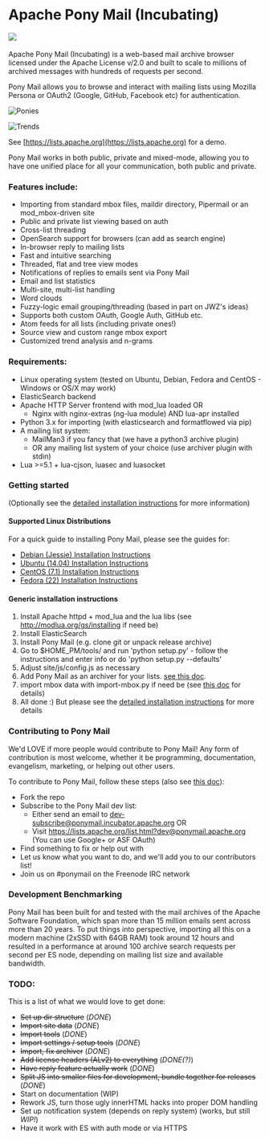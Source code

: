 # Apache Pony Mail (Incubating)
<img src="https://github.com/apache/incubator-ponymail/blob/master/site/images/logo_large.png" align="left"/><br/><br/>
Apache Pony Mail (Incubating) is a web-based mail archive browser
licensed under the Apache License v/2.0 and built to scale 
to millions of archived messages with hundreds of requests 
per second.

Pony Mail allows you to browse and interact with mailing lists 
using Mozilla Persona or OAuth2 (Google, GitHub, Facebook etc) for authentication.

![Ponies](https://github.com/apache/incubator-ponymail/blob/master/site/images/demo.png)

![Trends](https://github.com/apache/incubator-ponymail/blob/master/site/images/demo_trends.png)

See [https://lists.apache.org](https://lists.apache.org) for a demo.

Pony Mail works in both public, private and mixed-mode, allowing you 
to have one unified place for all your communication, both public and 
private.


### Features include: ###
* Importing from standard mbox files, maildir directory, Pipermail or an mod_mbox-driven site
* Public and private list viewing based on auth
* Cross-list threading
* OpenSearch support for browsers (can add as search engine)
* In-browser reply to mailing lists
* Fast and intuitive searching
* Threaded, flat and tree view modes
* Notifications of replies to emails sent via Pony Mail
* Email and list statistics
* Multi-site, multi-list handling
* Word clouds
* Fuzzy-logic email grouping/threading (based in part on JWZ's ideas)
* Supports both custom OAuth, Google Auth, GitHub etc.
* Atom feeds for all lists (including private ones!)
* Source view and custom range mbox export
* Customized trend analysis and n-grams


### Requirements: ###

* Linux operating system (tested on Ubuntu, Debian, Fedora and CentOS - Windows or OS/X may work)
* ElasticSearch backend
* Apache HTTP Server frontend with mod_lua loaded OR
  * Nginx with nginx-extras (ng-lua module) AND lua-apr installed
* Python 3.x for importing (with elasticsearch and formatflowed via pip)
* A mailing list system:
  * MailMan3 if you fancy that (we have a python3 archive plugin)
  * OR any mailing list system of your choice (use archiver plugin with stdin)
* Lua >=5.1 + lua-cjson, luasec and luasocket


### Getting started ###
(Optionally see the [detailed installation instructions](docs/INSTALLING.md) for more information)

#### Supported Linux Distributions ####
For a quick guide to installing Pony Mail, please see the guides for:
- [Debian (Jessie) Installation Instructions](docs/INSTALL.debian.md)
- [Ubuntu (14.04) Installation Instructions](docs/INSTALL.ubuntu.md)
- [CentOS (7.1) Installation Instructions](docs/INSTALL.centos.md)
- [Fedora (22) Installation Instructions](docs/INSTALL.fedora.md)

#### Generic installation instructions ####

1. Install Apache httpd + mod_lua and the lua libs (see http://modlua.org/gs/installing if need be)
2. Install ElasticSearch
3. Install Pony Mail (e.g. clone git or unpack release archive)
4. Go to $HOME_PM/tools/ and run 'python setup.py' - follow the instructions and enter info or do 'python setup.py --defaults'
5. Adjust site/js/config.js as necessary
6. Add Pony Mail as an archiver for your lists. [see this doc](docs/ARCHIVING.md).
7. import mbox data with import-mbox.py if need be (see [this doc](docs/IMPORTING.md) for details)
8. All done :) But please see the [detailed installation instructions](docs/INSTALLING.md) for more details


### Contributing to Pony Mail ###
We'd LOVE if more people would contribute to Pony Mail!
Any form of contribution is most welcome, whether it be programming,
documentation, evangelism, marketing, or helping out other users.

To contribute to Pony Mail, follow these steps (also see [this doc](docs/CONTRIBUTING.md)):

- Fork the repo
- Subscribe to the Pony Mail dev list:
  - Either send an email to dev-subscribe@ponymail.incubator.apache.org OR
  - Visit https://lists.apache.org/list.html?dev@ponymail.apache.org (You can use Google+ or ASF OAuth)
- Find something to fix or help out with
- Let us know what you want to do, and we'll add you to our contributors list!
- Join us on #ponymail on the Freenode IRC network

### Development Benchmarking ###
Pony Mail has been built for and tested with the mail archives of the Apache
Software Foundation, which span more than 15 million emails sent across more
than 20 years. To put things into perspective, importing all this on a modern
machine (2xSSD with 64GB RAM) took around 12 hours and resulted in a performance
at around 100 archive search requests per second per ES node, depending on mailing
list size and available bandwidth.

### TODO: ###
This is a list of what we would love to get done:
* ~~Set up dir structure~~ (*DONE*)
* ~~Import site data~~ (*DONE*)
* ~~Import tools~~ (*DONE*)
* ~~Import settings / setup tools~~ (*DONE*)
* ~~Import, fix archiver~~ (*DONE*)
* ~~Add license headers (ALv2) to everything~~ (*DONE(?)*)
* ~~Have reply feature actually work~~ (*DONE*)
* ~~Split JS into smaller files for development, bundle together for releases~~ (*DONE*)
* Start on documentation (WIP)
* Rework JS, turn those ugly innerHTML hacks into proper DOM handling
* Set up notification system (depends on reply system) (works, but still *WIP!*)
* Have it work with ES with auth mode or via HTTPS
